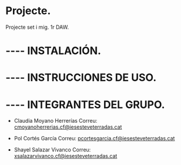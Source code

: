 # Projecte.
Projecte set i mig. 1r DAW.
# ---- INSTALACIÓN.

# ---- INSTRUCCIONES DE USO.

# ---- INTEGRANTES DEL GRUPO.
- Claudia Moyano Herrerías
  Correu: cmoyanoherrerias.cf@iesesteveterradas.cat 
  
- Pol Cortés García
  Correu: pcortesgarcia.cf@iesesteveterradas.cat
  
- Shayel Salazar Vivanco
  Correu: xsalazarvivanco.cf@iesesteveterradas.cat

